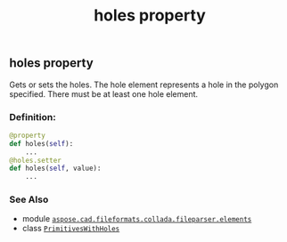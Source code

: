 ﻿---
title: holes property
second_title: Aspose.CAD for Python via .NET API References
description: 
type: docs
weight: 30
url: /python-net/aspose.cad.fileformats.collada.fileparser.elements/primitiveswithholes/holes/
is_root: false
---

## holes property


Gets or sets the holes.
The hole element represents a hole in the polygon specified.
There must be at least one hole element.
### Definition:
```python
@property
def holes(self):
    ...
@holes.setter
def holes(self, value):
    ...
```

### See Also
* module [`aspose.cad.fileformats.collada.fileparser.elements`](../../)
* class [`PrimitivesWithHoles`](/cad/python-net/aspose.cad.fileformats.collada.fileparser.elements/primitiveswithholes)
